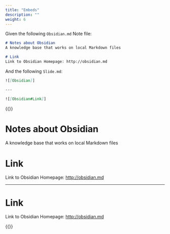 ```yaml
---
title: "Embeds"
description: ""
weight: 6
---
```



Given the following `Obsidian.md` Note file:

```md
# Notes about Obsidian
A knowledge base that works on local Markdown files

# Link
Link to Obsidian Homepage: http://obsidian.md
```

And the following `Slide.md`:

```md
![[Obsidian]]

---

![[Obsidian#Link]]

```

{{<revealjs theme="black" progress="true" controls="true">}}
# Notes about Obsidian
A knowledge base that works on local Markdown files

# Link
Link to Obsidian Homepage: http://obsidian.md

---

# Link
Link to Obsidian Homepage: http://obsidian.md

{{</revealjs>}}
